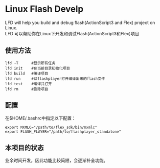 # Linux Flash Develp
LFD will help you build and debug flash(ActionScript3 and Flex) project on Linux.  
LFD 可以帮助你在Linux下开发和调试Flash(ActionScript3和Flex)项目

## 使用方法

    lfd -T      #显示所有任务
    lfd init    #在当前目录初始化项目
    lfd build   #编译项目
    lfd run     #以flashplayer打开编译出来的flash文件
    lfd test    #编译并打开
    lfd rm      #删除项目

## 配置
在$HOME/.bashrc中指定以下配置：

    export MXMLC="/path/to/flex_sdk/bin/mxmlc"
    export FLASH_PLAYER="/path/to/flashplayer_standalone"

## 本项目的状态
业余时间开发，因此功能比较简陋，会逐渐补全功能。
